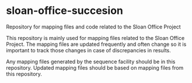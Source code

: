 sloan-office-succesion
======================

Repository for mapping files and code related to the Sloan Office Project

This repository is mainly used for mapping files related to the Sloan Office Project. The mapping files are updated frequently and often change so it is important to track those changes in case of discrepancies in results. 

Any mapping files generated by the sequence facility should be in this repository. Updated mapping files should be based on mapping files from this repository. 